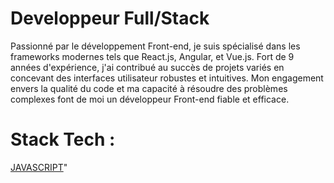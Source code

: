 <H1>Developpeur Full/Stack </H1>

<p class="font-bold">Passionné par le développement Front-end, je suis spécialisé dans les frameworks modernes tels que React.js, Angular, et Vue.js. Fort de 9 années d'expérience, j'ai contribué au succès de projets variés en concevant des interfaces utilisateur robustes et intuitives. Mon engagement envers la qualité du code et ma capacité à résoudre des problèmes complexes font de moi un développeur Front-end fiable et efficace.</p>

<h1>Stack Tech :</h1>

[JAVASCRIPT](https://github.com/Richard95360/Richard95360/assets/20089119/ffbc47f2-1951-4e48-8e5b-74489cc80439)"

